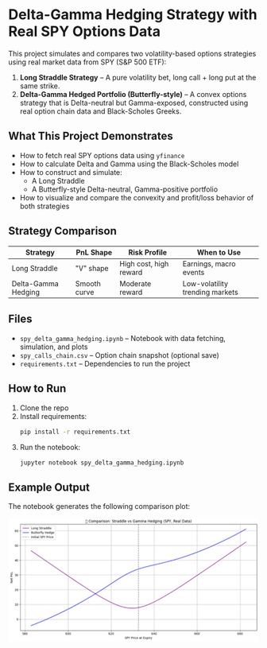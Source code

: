 
# Delta-Gamma Hedging Strategy with Real SPY Options Data

This project simulates and compares two volatility-based options strategies using real market data from SPY (S&P 500 ETF):

1. **Long Straddle Strategy** – A pure volatility bet, long call + long put at the same strike.
2. **Delta-Gamma Hedged Portfolio (Butterfly-style)** – A convex options strategy that is Delta-neutral but Gamma-exposed, constructed using real option chain data and Black-Scholes Greeks.

## What This Project Demonstrates

- How to fetch real SPY options data using `yfinance`
- How to calculate Delta and Gamma using the Black-Scholes model
- How to construct and simulate:
  - A Long Straddle
  - A Butterfly-style Delta-neutral, Gamma-positive portfolio
- How to visualize and compare the convexity and profit/loss behavior of both strategies

## Strategy Comparison

| Strategy              | PnL Shape   | Risk Profile           | When to Use                    |
|-----------------------|-------------|------------------------|--------------------------------|
| Long Straddle         | "V" shape   | High cost, high reward | Earnings, macro events         |
| Delta-Gamma Hedging   | Smooth curve| Moderate reward        | Low-volatility trending markets|

## Files

- `spy_delta_gamma_hedging.ipynb` – Notebook with data fetching, simulation, and plots
- `spy_calls_chain.csv` – Option chain snapshot (optional save)
- `requirements.txt` – Dependencies to run the project

## How to Run

1. Clone the repo
2. Install requirements:
   ```bash
   pip install -r requirements.txt
   ```
3. Run the notebook:
   ```bash
   jupyter notebook spy_delta_gamma_hedging.ipynb
   ```

## Example Output

The notebook generates the following comparison plot:

![Strategy Comparison](./plots/strategy_comparison.png)


